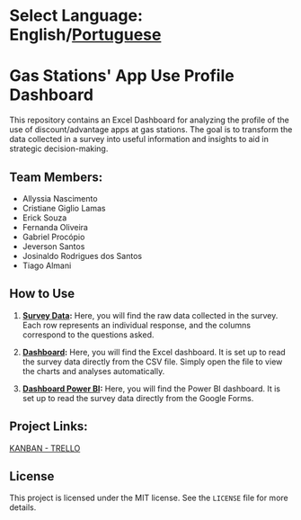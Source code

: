 # Select Language: English/[Portuguese](/README-pt.md)

# Gas Stations' App Use Profile Dashboard

This repository contains an Excel Dashboard for analyzing the profile of the use of discount/advantage apps at gas stations. The goal is to transform the data collected in a survey into useful information and insights to aid in strategic decision-making.


## Team Members:

* Allyssia Nascimento </br>
* Cristiane Giglio Lamas</br>
* Erick Souza</br>
* Fernanda Oliveira</br>
* Gabriel Procópio</br>
* Jeverson Santos</br>
* Josinaldo Rodrigues dos Santos</br>
* Tiago Almani</br>

## How to Use

1. **[Survey Data](data/raw.csv):** Here, you will find the raw data collected in the survey. Each row represents an individual response, and the columns correspond to the questions asked.

2. **[Dashboard](dashboard.xlsm):** Here, you will find the Excel dashboard. It is set up to read the survey data directly from the CSV file. Simply open the file to view the charts and analyses automatically.

3. **[Dashboard Power BI](powerbi/ipiDados.pbix):** Here, you will find the Power BI dashboard. It is set up to read the survey data directly from the Google Forms.

## Project Links:

[KANBAN - TRELLO](https://trello.com/b/JbKGAHt1/dash-ipiranga-dados)


## License

This project is licensed under the MIT license. See the `LICENSE` file for more details.